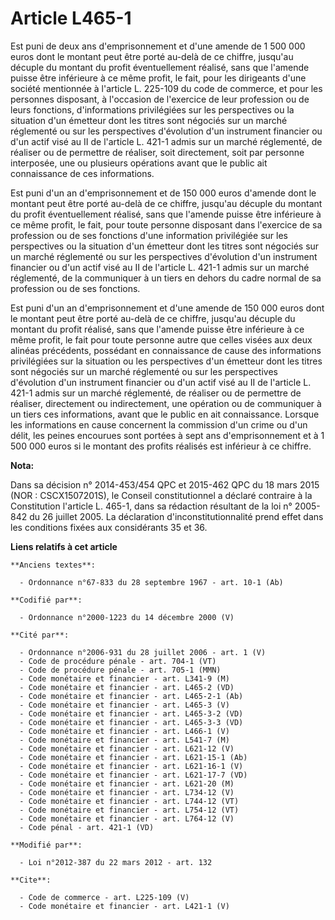 # Article L465-1

Est puni de deux ans d'emprisonnement et d'une amende de 1 500 000 euros dont le montant peut être porté au-delà de ce
chiffre, jusqu'au décuple du montant du profit éventuellement réalisé, sans que l'amende puisse être inférieure à ce même
profit, le fait, pour les dirigeants d'une société mentionnée à l'article L. 225-109 du code de commerce, et pour les
personnes disposant, à l'occasion de l'exercice de leur profession ou de leurs fonctions, d'informations privilégiées sur les
perspectives ou la situation d'un émetteur dont les titres sont négociés sur un marché réglementé ou sur les perspectives
d'évolution d'un instrument financier ou d'un actif visé au II de l'article L. 421-1 admis sur un marché réglementé, de
réaliser ou de permettre de réaliser, soit directement, soit par personne interposée, une ou plusieurs opérations avant que
le public ait connaissance de ces informations. 

Est puni d'un an d'emprisonnement et de 150 000 euros d'amende dont le montant peut être porté au-delà de ce chiffre,
jusqu'au décuple du montant du profit éventuellement réalisé, sans que l'amende puisse être inférieure à ce même profit, le
fait, pour toute personne disposant dans l'exercice de sa profession ou de ses fonctions d'une information privilégiée sur
les perspectives ou la situation d'un émetteur dont les titres sont négociés sur un marché réglementé ou sur les perspectives
d'évolution d'un instrument financier ou d'un actif visé au II de l'article L. 421-1 admis sur un marché réglementé, de la
communiquer à un tiers en dehors du cadre normal de sa profession ou de ses fonctions. 

Est puni d'un an d'emprisonnement et d'une amende de 150 000 euros dont le montant peut être porté au-delà de ce chiffre,
jusqu'au décuple du montant du profit réalisé, sans que l'amende puisse être inférieure à ce même profit, le fait pour toute
personne autre que celles visées aux deux alinéas précédents, possédant en connaissance de cause des informations
privilégiées sur la situation ou les perspectives d'un émetteur dont les titres sont négociés sur un marché réglementé ou sur
les perspectives d'évolution d'un instrument financier ou d'un actif visé au II de l'article L. 421-1 admis sur un marché
réglementé, de réaliser ou de permettre de réaliser, directement ou indirectement, une opération ou de communiquer à un tiers
ces informations, avant que le public en ait connaissance. Lorsque les informations en cause concernent la commission d'un
crime ou d'un délit, les peines encourues sont portées à sept ans d'emprisonnement et à 1 500 000 euros si le montant des
profits réalisés est inférieur à ce chiffre.

**Nota:**

Dans sa décision n° 2014-453/454 QPC et 2015-462 QPC du 18 mars 2015 (NOR : CSCX1507201S), le Conseil constitutionnel a
déclaré contraire à la Constitution l'article L. 465-1, dans sa rédaction résultant de la loi n° 2005-842 du 26 juillet 2005.
La déclaration d'inconstitutionnalité prend effet dans les conditions fixées aux considérants 35 et 36.

**Liens relatifs à cet article**

	**Anciens textes**:

	  - Ordonnance n°67-833 du 28 septembre 1967 - art. 10-1 (Ab)

	**Codifié par**:

	  - Ordonnance n°2000-1223 du 14 décembre 2000 (V)

	**Cité par**:

	  - Ordonnance n°2006-931 du 28 juillet 2006 - art. 1 (V)
	  - Code de procédure pénale - art. 704-1 (VT)
	  - Code de procédure pénale - art. 705-1 (MMN)
	  - Code monétaire et financier - art. L341-9 (M)
	  - Code monétaire et financier - art. L465-2 (VD)
	  - Code monétaire et financier - art. L465-2-1 (Ab)
	  - Code monétaire et financier - art. L465-3 (V)
	  - Code monétaire et financier - art. L465-3-2 (VD)
	  - Code monétaire et financier - art. L465-3-3 (VD)
	  - Code monétaire et financier - art. L466-1 (V)
	  - Code monétaire et financier - art. L541-7 (M)
	  - Code monétaire et financier - art. L621-12 (V)
	  - Code monétaire et financier - art. L621-15-1 (Ab)
	  - Code monétaire et financier - art. L621-16-1 (V)
	  - Code monétaire et financier - art. L621-17-7 (VD)
	  - Code monétaire et financier - art. L621-20 (M)
	  - Code monétaire et financier - art. L734-12 (V)
	  - Code monétaire et financier - art. L744-12 (VT)
	  - Code monétaire et financier - art. L754-12 (VT)
	  - Code monétaire et financier - art. L764-12 (V)
	  - Code pénal - art. 421-1 (VD)

	**Modifié par**:

	  - Loi n°2012-387 du 22 mars 2012 - art. 132

	**Cite**:

	  - Code de commerce - art. L225-109 (V)
	  - Code monétaire et financier - art. L421-1 (V)
